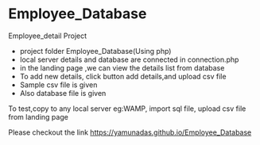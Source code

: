 # Employee_Database
Employee_detail Project

* project folder Employee_Database(Using php)
* local server details and database are connected in connection.php
* in the landing page ,we can view the details list from database
* To add new details, click button add details,and upload csv file
* Sample csv file is given
* Also database file is given


To test,copy to any local server eg:WAMP,
import sql file,
upload csv file from landing page
  
  
  Please checkout the link
   https://yamunadas.github.io/Employee_Database
